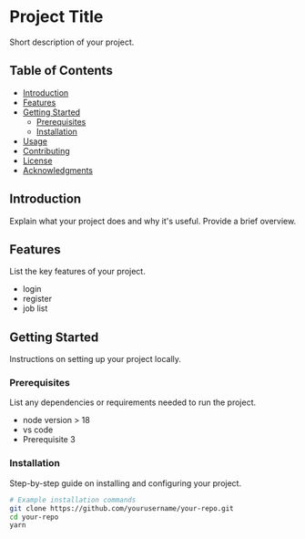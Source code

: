 # Project Title

Short description of your project.

## Table of Contents

- [Introduction](#introduction)
- [Features](#features)
- [Getting Started](#getting-started)
  - [Prerequisites](#prerequisites)
  - [Installation](#installation)
- [Usage](#usage)
- [Contributing](#contributing)
- [License](#license)
- [Acknowledgments](#acknowledgments)

## Introduction

Explain what your project does and why it's useful. Provide a brief overview.

## Features

List the key features of your project.

- login
- register
- job list

## Getting Started

Instructions on setting up your project locally.

### Prerequisites

List any dependencies or requirements needed to run the project.

- node version > 18
- vs code
- Prerequisite 3

### Installation

Step-by-step guide on installing and configuring your project.

```bash
# Example installation commands
git clone https://github.com/yourusername/your-repo.git
cd your-repo
yarn
